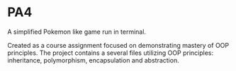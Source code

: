 # PA4

A simplified Pokemon like game run in terminal.


Created as a course assignment focused on demonstrating mastery of OOP principles.
The project contains a several files utilizing OOP principles: inheritance, polymorphism, encapsulation and abstraction.
